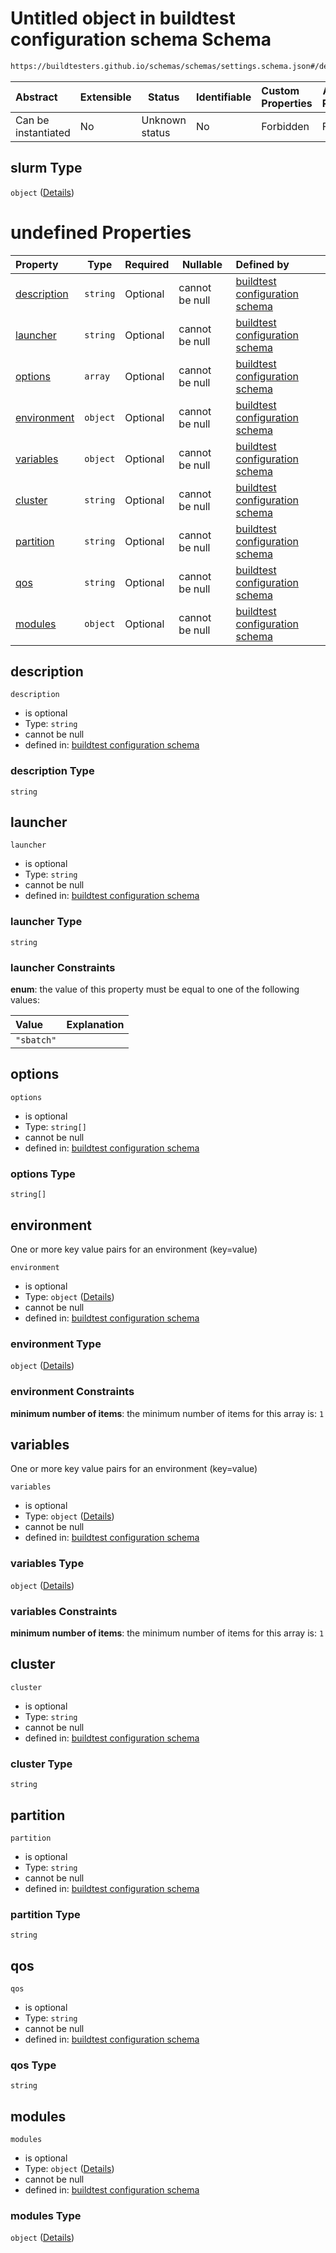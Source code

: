 # Untitled object in buildtest configuration schema Schema

```txt
https://buildtesters.github.io/schemas/schemas/settings.schema.json#/definitions/slurm
```




| Abstract            | Extensible | Status         | Identifiable | Custom Properties | Additional Properties | Access Restrictions | Defined In                                                                   |
| :------------------ | ---------- | -------------- | ------------ | :---------------- | --------------------- | ------------------- | ---------------------------------------------------------------------------- |
| Can be instantiated | No         | Unknown status | No           | Forbidden         | Forbidden             | none                | [settings.schema.json\*](../out/settings.schema.json "open original schema") |

## slurm Type

`object` ([Details](settings-definitions-slurm.md))

# undefined Properties

| Property                    | Type     | Required | Nullable       | Defined by                                                                                                                                                                                                  |
| :-------------------------- | -------- | -------- | -------------- | :---------------------------------------------------------------------------------------------------------------------------------------------------------------------------------------------------------- |
| [description](#description) | `string` | Optional | cannot be null | [buildtest configuration schema](settings-definitions-slurm-properties-description.md "https&#x3A;//buildtesters.github.io/schemas/schemas/settings.schema.json#/definitions/slurm/properties/description") |
| [launcher](#launcher)       | `string` | Optional | cannot be null | [buildtest configuration schema](settings-definitions-slurm-properties-launcher.md "https&#x3A;//buildtesters.github.io/schemas/schemas/settings.schema.json#/definitions/slurm/properties/launcher")       |
| [options](#options)         | `array`  | Optional | cannot be null | [buildtest configuration schema](settings-definitions-slurm-properties-options.md "https&#x3A;//buildtesters.github.io/schemas/schemas/settings.schema.json#/definitions/slurm/properties/options")         |
| [environment](#environment) | `object` | Optional | cannot be null | [buildtest configuration schema](global-definitions-env.md "https&#x3A;//buildtesters.github.io/schemas/schemas/settings.schema.json#/definitions/slurm/properties/environment")                            |
| [variables](#variables)     | `object` | Optional | cannot be null | [buildtest configuration schema](global-definitions-env.md "https&#x3A;//buildtesters.github.io/schemas/schemas/settings.schema.json#/definitions/slurm/properties/variables")                              |
| [cluster](#cluster)         | `string` | Optional | cannot be null | [buildtest configuration schema](settings-definitions-slurm-properties-cluster.md "https&#x3A;//buildtesters.github.io/schemas/schemas/settings.schema.json#/definitions/slurm/properties/cluster")         |
| [partition](#partition)     | `string` | Optional | cannot be null | [buildtest configuration schema](settings-definitions-slurm-properties-partition.md "https&#x3A;//buildtesters.github.io/schemas/schemas/settings.schema.json#/definitions/slurm/properties/partition")     |
| [qos](#qos)                 | `string` | Optional | cannot be null | [buildtest configuration schema](settings-definitions-slurm-properties-qos.md "https&#x3A;//buildtesters.github.io/schemas/schemas/settings.schema.json#/definitions/slurm/properties/qos")                 |
| [modules](#modules)         | `object` | Optional | cannot be null | [buildtest configuration schema](settings-definitions-modules.md "https&#x3A;//buildtesters.github.io/schemas/schemas/settings.schema.json#/definitions/slurm/properties/modules")                          |

## description




`description`

-   is optional
-   Type: `string`
-   cannot be null
-   defined in: [buildtest configuration schema](settings-definitions-slurm-properties-description.md "https&#x3A;//buildtesters.github.io/schemas/schemas/settings.schema.json#/definitions/slurm/properties/description")

### description Type

`string`

## launcher




`launcher`

-   is optional
-   Type: `string`
-   cannot be null
-   defined in: [buildtest configuration schema](settings-definitions-slurm-properties-launcher.md "https&#x3A;//buildtesters.github.io/schemas/schemas/settings.schema.json#/definitions/slurm/properties/launcher")

### launcher Type

`string`

### launcher Constraints

**enum**: the value of this property must be equal to one of the following values:

| Value      | Explanation |
| :--------- | ----------- |
| `"sbatch"` |             |

## options




`options`

-   is optional
-   Type: `string[]`
-   cannot be null
-   defined in: [buildtest configuration schema](settings-definitions-slurm-properties-options.md "https&#x3A;//buildtesters.github.io/schemas/schemas/settings.schema.json#/definitions/slurm/properties/options")

### options Type

`string[]`

## environment

One or more key value pairs for an environment (key=value)


`environment`

-   is optional
-   Type: `object` ([Details](global-definitions-env.md))
-   cannot be null
-   defined in: [buildtest configuration schema](global-definitions-env.md "https&#x3A;//buildtesters.github.io/schemas/schemas/settings.schema.json#/definitions/slurm/properties/environment")

### environment Type

`object` ([Details](global-definitions-env.md))

### environment Constraints

**minimum number of items**: the minimum number of items for this array is: `1`

## variables

One or more key value pairs for an environment (key=value)


`variables`

-   is optional
-   Type: `object` ([Details](global-definitions-env.md))
-   cannot be null
-   defined in: [buildtest configuration schema](global-definitions-env.md "https&#x3A;//buildtesters.github.io/schemas/schemas/settings.schema.json#/definitions/slurm/properties/variables")

### variables Type

`object` ([Details](global-definitions-env.md))

### variables Constraints

**minimum number of items**: the minimum number of items for this array is: `1`

## cluster




`cluster`

-   is optional
-   Type: `string`
-   cannot be null
-   defined in: [buildtest configuration schema](settings-definitions-slurm-properties-cluster.md "https&#x3A;//buildtesters.github.io/schemas/schemas/settings.schema.json#/definitions/slurm/properties/cluster")

### cluster Type

`string`

## partition




`partition`

-   is optional
-   Type: `string`
-   cannot be null
-   defined in: [buildtest configuration schema](settings-definitions-slurm-properties-partition.md "https&#x3A;//buildtesters.github.io/schemas/schemas/settings.schema.json#/definitions/slurm/properties/partition")

### partition Type

`string`

## qos




`qos`

-   is optional
-   Type: `string`
-   cannot be null
-   defined in: [buildtest configuration schema](settings-definitions-slurm-properties-qos.md "https&#x3A;//buildtesters.github.io/schemas/schemas/settings.schema.json#/definitions/slurm/properties/qos")

### qos Type

`string`

## modules




`modules`

-   is optional
-   Type: `object` ([Details](settings-definitions-modules.md))
-   cannot be null
-   defined in: [buildtest configuration schema](settings-definitions-modules.md "https&#x3A;//buildtesters.github.io/schemas/schemas/settings.schema.json#/definitions/slurm/properties/modules")

### modules Type

`object` ([Details](settings-definitions-modules.md))
